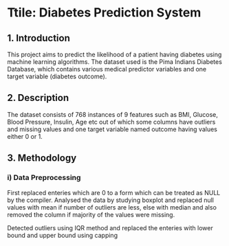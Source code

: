 # Ttile: Diabetes Prediction System
## 1. Introduction
This project aims to predict the likelihood of a patient having diabetes using machine learning algorithms. The dataset used is the Pima Indians Diabetes Database, which contains various medical predictor variables and one target variable (diabetes outcome).
## 2. Description
The dataset consists of 768 instances of 9 features such as BMI, Glucose, Blood Pressure, Insulin, Age etc out of which some columns have outliers and missing values and one target variable named outcome having values either 0 or 1.
## 3. Methodology
### i) Data Preprocessing
First replaced enteries which are 0 to a form which can be treated as NULL by the compiler.
Analysed the data by studying boxplot and replaced null values with mean if number of outliers are less, else with median and also removed the column if majority of the values were missing.

Detected outliers using IQR method and replaced the enteries with lower bound and upper bound using capping
